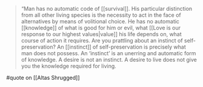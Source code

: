 > “Man has no automatic code of [[survival]]. His particular distinction from all other living species is the necessity to act in the face of alternatives by means of volitional choice. He has no automatic [[knowledge]] of what is good for him or evil, what [[Love is our response to our highest values|value]] his life depends on, what course of action it requires. Are you prattling about an instinct of self-preservation? An [[instinct]] of self-preservation is precisely what man does not possess. An ‘instinct’ is an unerring and automatic form of knowledge. A desire is not an instinct. A desire to live does not give you the knowledge required for living.

#quote  on  [[Altas Shrugged]]